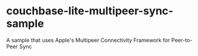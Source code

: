 # couchbase-lite-multipeer-sync-sample
A sample that uses Apple's Multipeer Connectivity Framework for Peer-to-Peer Sync
